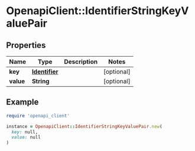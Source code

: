 # OpenapiClient::IdentifierStringKeyValuePair

## Properties

| Name | Type | Description | Notes |
| ---- | ---- | ----------- | ----- |
| **key** | [**Identifier**](Identifier.md) |  | [optional] |
| **value** | **String** |  | [optional] |

## Example

```ruby
require 'openapi_client'

instance = OpenapiClient::IdentifierStringKeyValuePair.new(
  key: null,
  value: null
)
```

